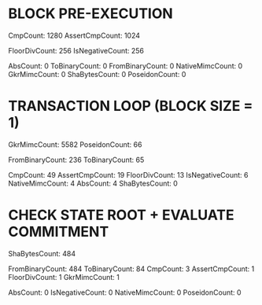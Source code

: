 # BLOCK PRE-EXECUTION

CmpCount: 1280 <!-- range check for hints -->
AssertCmpCount: 1024 <!-- range check for hints -->

FloorDivCount: 256 <!-- integer division -->
IsNegativeCount: 256

AbsCount: 0
ToBinaryCount: 0
FromBinaryCount: 0
NativeMimcCount: 0
GkrMimcCount: 0
ShaBytesCount: 0
PoseidonCount: 0

# TRANSACTION LOOP (BLOCK SIZE = 1)

GkrMimcCount: 5582
PoseidonCount: 66

FromBinaryCount: 236
ToBinaryCount: 65

CmpCount: 49
AssertCmpCount: 19
FloorDivCount: 13
IsNegativeCount: 6
NativeMimcCount: 4
AbsCount: 4 <!-- unaccounted -->
ShaBytesCount: 0

# CHECK STATE ROOT + EVALUATE COMMITMENT

ShaBytesCount: 484

FromBinaryCount: 484
ToBinaryCount: 84
CmpCount: 3 <!-- range check for hints -->
AssertCmpCount: 1 <!-- range check for hints -->
FloorDivCount: 1 <!-- integer division -->
GkrMimcCount: 1

AbsCount: 0
IsNegativeCount: 0
NativeMimcCount: 0
PoseidonCount: 0
